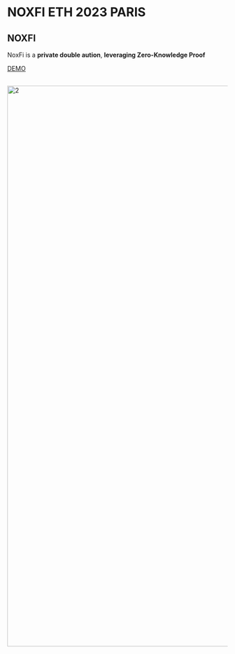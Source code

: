 # NOXFI ETH 2023 PARIS

## NOXFI

NoxFi is a **private double aution**, **leveraging Zero-Knowledge Proof**

[DEMO](https://nox.finance)

<br />
<img width="1280" alt="2" src="https://github.com/snubeaver/noxfi-web-public/assets/31380847/dedaf052-dce6-4aa9-ac71-482945d923bc">
